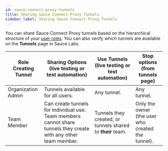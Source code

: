 ```yaml
---
id: sauce-connect-proxy-tunnels
title: Sharing Sauce Connect Proxy Tunnels
sidebar_label: Sharing Sauce Connect Proxy Tunnels
---
```

You can share Sauce Connect Proxy tunnels based on the hierarchical structure of your [user roles](/basics/acct-team-mgmt/managing-user-info/#user-roles). You can also verify which tunnels are available on the **Tunnels** page in Sauce Labs.

| Role Creating Tunnel  | Sharing Options (live testing or test automation) | Use Tunnels (live testing or test automation) | Stop options (from tunnels page) |
| ------------- | ------------- | ------------- | ------------- |
| Organization Admin  | Tunnels available for all users.  | Any tunnel.  | Any tunnel.  |
| Team Member  | Can create tunnels for individual use. Team members cannot share tunnels they create with any other team member.  | Tunnels they created, or tunnels shared to **their** team.  | Only the owner (the user who created the tunnel).  |
